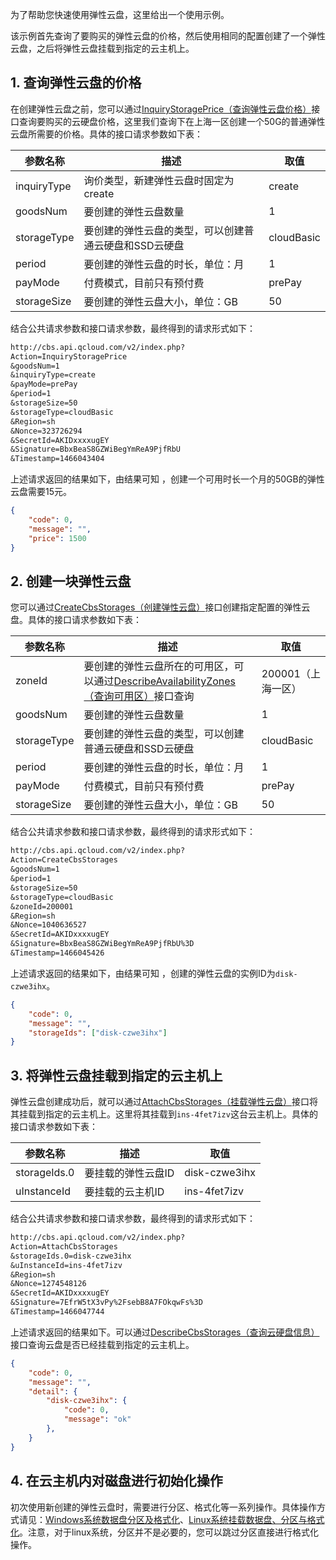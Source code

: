 为了帮助您快速使用弹性云盘，这里给出一个使用示例。

该示例首先查询了要购买的弹性云盘的价格，然后使用相同的配置创建了一个弹性云盘，之后将弹性云盘挂载到指定的云主机上。

## 1. 查询弹性云盘的价格

在创建弹性云盘之前，您可以通过[InquiryStoragePrice（查询弹性云盘价格）](/doc/api/364/2522)接口查询要购买的云硬盘价格，这里我们查询下在上海一区创建一个50G的普通弹性云盘所需要的价格。具体的接口请求参数如下表：

| 参数名称 | 描述 |  取值 |
| --- | --- | --- |
| inquiryType | 询价类型，新建弹性云盘时固定为create |create |
| goodsNum | 要创建的弹性云盘数量 | 1 |
| storageType | 要创建的弹性云盘的类型，可以创建普通云硬盘和SSD云硬盘  | cloudBasic |
| period | 要创建的弹性云盘的时长，单位：月 | 1 |
| payMode | 付费模式，目前只有预付费 | prePay |
| storageSize | 要创建的弹性云盘大小，单位：GB | 50 |

 结合公共请求参数和接口请求参数，最终得到的请求形式如下：
```txt
http://cbs.api.qcloud.com/v2/index.php?
Action=InquiryStoragePrice
&goodsNum=1
&inquiryType=create
&payMode=prePay
&period=1
&storageSize=50
&storageType=cloudBasic
&Region=sh
&Nonce=323726294
&SecretId=AKIDxxxxugEY
&Signature=BbxBeaS8GZWiBegYmReA9PjfRbU
&Timestamp=1466043404
```

上述请求返回的结果如下，由结果可知 ，创建一个可用时长一个月的50GB的弹性云盘需要15元。
```json
{
	"code": 0,
	"message": "",
	"price": 1500
}
```


## 2. 创建一块弹性云盘

您可以通过[CreateCbsStorages（创建弹性云盘）](/doc/api/364/2524)接口创建指定配置的弹性云盘。具体的接口请求参数如下表：

| 参数名称 | 描述 |  取值 |
| --- | --- | --- |
| zoneId | 要创建的弹性云盘所在的可用区，可以通过[DescribeAvailabilityZones（查询可用区）](/doc/api/229/1286)接口查询 | 200001（上海一区）|
| goodsNum | 要创建的弹性云盘数量 | 1 |
| storageType | 要创建的弹性云盘的类型，可以创建普通云硬盘和SSD云硬盘  | cloudBasic |
| period | 要创建的弹性云盘的时长，单位：月 | 1 |
| payMode | 付费模式，目前只有预付费 | prePay |
| storageSize | 要创建的弹性云盘大小，单位：GB | 50 |

 结合公共请求参数和接口请求参数，最终得到的请求形式如下：

```txt
http://cbs.api.qcloud.com/v2/index.php?
Action=CreateCbsStorages
&goodsNum=1
&period=1
&storageSize=50
&storageType=cloudBasic
&zoneId=200001
&Region=sh
&Nonce=1040636527
&SecretId=AKIDxxxxugEY
&Signature=BbxBeaS8GZWiBegYmReA9PjfRbU%3D
&Timestamp=1466045426
```

上述请求返回的结果如下，由结果可知 ，创建的弹性云盘的实例ID为`disk-czwe3ihx`。

```json
{
	"code": 0,
	"message": "",
	"storageIds": ["disk-czwe3ihx"]
}
```

## 3. 将弹性云盘挂载到指定的云主机上

弹性云盘创建成功后，就可以通过[AttachCbsStorages（挂载弹性云盘）](/doc/api/364/2520)接口将其挂载到指定的云主机上。这里将其挂载到`ins-4fet7izv`这台云主机上。具体的接口请求参数如下表：

| 参数名称 | 描述 |  取值 |
| --- | --- | --- |
| storageIds.0 | 要挂载的弹性云盘ID | disk-czwe3ihx |
| uInstanceId | 要挂载的云主机ID | ins-4fet7izv |

 结合公共请求参数和接口请求参数，最终得到的请求形式如下：

```txt
http://cbs.api.qcloud.com/v2/index.php?
Action=AttachCbsStorages
&storageIds.0=disk-czwe3ihx
&uInstanceId=ins-4fet7izv
&Region=sh
&Nonce=1274548126
&SecretId=AKIDxxxxugEY
&Signature=7EfrW5tX3vPy%2FsebB8A7FOkqwFs%3D
&Timestamp=1466047744
```

上述请求返回的结果如下。可以通过[DescribeCbsStorages（查询云硬盘信息）](http://tcecqpoc.fsphere.cn/doc/api/364/2519)接口查询云盘是否已经挂载到指定的云主机上。

```json
{
	"code": 0,
	"message": "",
	"detail": {
		"disk-czwe3ihx": {
			"code": 0,
			"message": "ok"
		},
	}
}
```

## 4. 在云主机内对磁盘进行初始化操作

初次使用新创建的弹性云盘时，需要进行分区、格式化等一系列操作。具体操作方式请见：[Windows系统数据盘分区及格式化](http://tcecqpoc.fsphere.cn/doc/product/213/2158)、[Linux系统挂载数据盘、分区与格式化](http://tcecqpoc.fsphere.cn/doc/product/362/3893)。注意，对于linux系统，分区并不是必要的，您可以跳过分区直接进行格式化操作。

